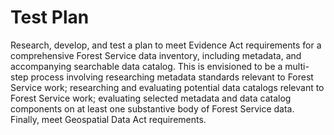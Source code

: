 # Test Plan  

Research, develop, and test a plan to meet Evidence Act requirements for a comprehensive Forest Service data inventory, including metadata, and accompanying searchable data catalog. This is envisioned to be a multi-step process involving researching metadata standards relevant to Forest Service work; researching and evaluating potential data catalogs relevant to Forest Service work; evaluating selected metadata and data catalog components on at least one substantive body of Forest Service data.  Finally, meet Geospatial Data Act requirements.  
